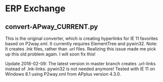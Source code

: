 # ERP Exchange
## convert-APway_CURRENT.py
This is the original converter, which is creating hyperlinks for IE 11 favorites based on P2way.xml. It currently requires ElementTree and pywin32.
Note: It creates .lnk files, rather than .url files. Realizing this issue made me pick up this old problem again. I will soon fix this!

Update 2018-02-09:
The latest version in master branch creates .url-links instead of .lnk-links. pywin32 is not needed anymore! Tested with IE 11 on Windows 8.1 using P2way.xml from APplus version 4.3.0.
